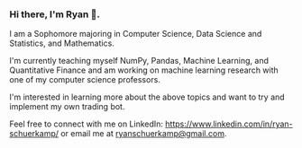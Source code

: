 ### Hi there, I'm Ryan 👋. 

<!--
**ryanschuerkamp/ryanschuerkamp** is a ✨ _special_ ✨ repository because its `README.md` (this file) appears on your GitHub profile.

Here are some ideas to get you started:

- 🔭 I’m currently working on ...
- 🌱 I’m currently learning ...
- 👯 I’m looking to collaborate on ...
- 🤔 I’m looking for help with ...
- 💬 Ask me about ...
- 📫 How to reach me: ...
- 😄 Pronouns: ...
- ⚡ Fun fact: ...
-->

I am a Sophomore majoring in Computer Science, Data Science and Statistics, and Mathematics. 

I'm currently teaching myself NumPy, Pandas, Machine Learning, and Quantitative Finance and am working on machine learning research with one of my computer science professors. 

I'm interested in learning more about the above topics and want to try and implement my own trading bot. 

Feel free to connect with me on LinkedIn: https://www.linkedin.com/in/ryan-schuerkamp/ or email me at ryanschuerkamp@gmail.com.


